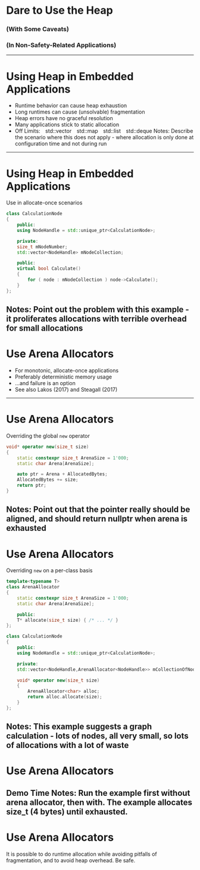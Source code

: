 # Dare to Use the Heap
### (With Some Caveats) <!-- .element: class="fragment" -->
### (In Non-Safety-Related Applications) <!-- .element: class="fragment" -->
---
# Using Heap in Embedded Applications
* Runtime behavior can cause heap exhaustion  <!-- .element: class="fragment" -->
* Long runtimes can cause (unsolvable) fragmentation  <!-- .element: class="fragment" -->
* Heap errors have no graceful resolution  <!-- .element: class="fragment" -->
* Many applications stick to static allocation  <!-- .element: class="fragment" -->
* Off Limits:&emsp;std::vector&emsp;std::map&emsp;std::list&emsp;std::deque   <!-- .element: class="fragment" -->
Notes: Describe the scenario where this does not apply - where allocation is only done at configuration time and not during run
---
# Using Heap in Embedded Applications
Use in allocate-once scenarios
```c++
class CalculationNode
{
    public:
    using NodeHandle = std::unique_ptr<CalculationNode>;

    private:
    size_t mNodeNumber;
    std::vector<NodeHandle> mNodeCollection;

    public:
    virtual bool Calculate()
    {
        for ( node : mNodeCollection ) node->Calculate();
    }
};
```
Notes: Point out the problem with this example - it proliferates allocations with terrible overhead for small allocations
---
# Use Arena Allocators
* For monotonic, allocate-once applications <!-- .element: class="fragment" -->
* Preferably deterministic memory usage <!-- .element: class="fragment" -->
* ...and failure is an option <!-- .element: class="fragment" -->
* See also Lakos (2017) and Steagall (2017) <!-- .element: class="fragment" -->
---
# Use Arena Allocators
Overriding the global `new` operator
```c++
void* operator new(size_t size)
{
    static constexpr size_t ArenaSize = 1'000;
    static char Arena[ArenaSize];

    auto ptr = Arena + AllocatedBytes;
    AllocatedBytes += size;
    return ptr;
}
```
Notes: Point out that the pointer really should be aligned, and should return nullptr when arena is exhausted
---
# Use Arena Allocators
Overriding `new` on a per-class basis
```c++ [1-9|11-24]
template<typename T>
class ArenaAllocator
{
    static constexpr size_t ArenaSize = 1'000;
    static char Arena[ArenaSize];

    public:
    T* allocate(size_t size) { /* ... */ }
};

class CalculationNode
{
    public:
    using NodeHandle = std::unique_ptr<CalculationNode>;

    private:
    std::vector<NodeHandle,ArenaAllocator<NodeHandle>> mCollectionOfNodes;

    void* operator new(size_t size)
    {
        ArenaAllocator<char> alloc;
        return alloc.allocate(size);
    }
};
```
Notes: This example suggests a graph calculation - lots of nodes, all very small, so lots of allocations with a lot of waste
---
# Use Arena Allocators
Demo Time
Notes: Run the example first without arena allocator, then with.  The example allocates size_t (4 bytes) until exhausted.
---
# Use Arena Allocators
It is possible to do runtime allocation while avoiding pitfalls of fragmentation, and to avoid heap overhead.  Be safe.
